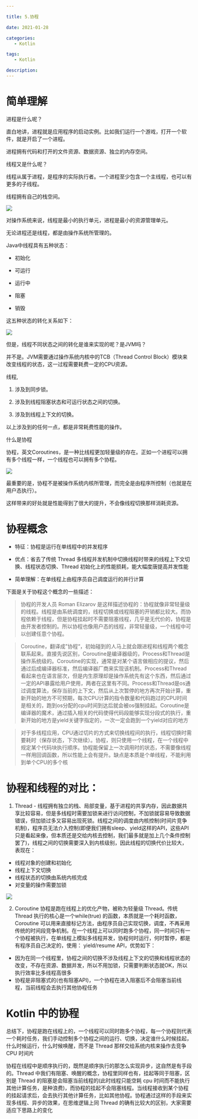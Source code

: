 ```yaml
---

title: 5.协程

date: 2021-01-28

categories: 
   - Kotlin

tags: 
   - Kotlin 

description: ​
---
```



# 简单理解

进程是什么呢？

直白地讲，进程就是应用程序的启动实例。比如我们运行一个游戏，打开一个软件，就是开启了一个进程。

进程拥有代码和打开的文件资源、数据资源、独立的内存空间。

线程又是什么呢？

线程从属于进程，是程序的实际执行者。一个进程至少包含一个主线程，也可以有更多的子线程。

线程拥有自己的栈空间。


![](https://cdn.jsdelivr.net/gh/fanshanhong/note-image/process.jpeg)


对操作系统来说，线程是最小的执行单元，进程是最小的资源管理单元。

无论进程还是线程，都是由操作系统所管理的。

Java中线程具有五种状态：

* 初始化

* 可运行

* 运行中

* 阻塞

* 销毁

这五种状态的转化关系如下：

![](https://cdn.jsdelivr.net/gh/fanshanhong/note-image/thread_state.png)

但是，线程不同状态之间的转化是谁来实现的呢？是JVM吗？

并不是。JVM需要通过操作系统内核中的TCB（Thread Control Block）模块来改变线程的状态，这一过程需要耗费一定的CPU资源。


线程, 
1. 涉及到同步锁。

2. 涉及到线程阻塞状态和可运行状态之间的切换。

3. 涉及到线程上下文的切换。

以上涉及到的任何一点，都是非常耗费性能的操作。


什么是协程

协程，英文Coroutines，是一种比线程更加轻量级的存在。正如一个进程可以拥有多个线程一样，一个线程也可以拥有多个协程。


![](https://cdn.jsdelivr.net/gh/fanshanhong/note-image/coroutine.jpeg)


最重要的是，协程不是被操作系统内核所管理，而完全是由程序所控制（也就是在用户态执行）。

这样带来的好处就是性能得到了很大的提升，不会像线程切换那样消耗资源。


# 协程概念


* 特征：协程是运行在单线程中的并发程序

* 优点：省去了传统 Thread 多线程并发机制中切换线程时带来的线程上下文切换、线程状态切换、Thread 初始化上的性能损耗，能大幅度唐提高并发性能

* 简单理解：在单线程上由程序员自己调度运行的并行计算

下面是关于协程这个概念的一些描述：

> 协程的开发人员 Roman Elizarov 是这样描述协程的：协程就像非常轻量级的线程。线程是由系统调度的，线程切换或线程阻塞的开销都比较大。而协程依赖于线程，但是协程挂起时不需要阻塞线程，几乎是无代价的，协程是由开发者控制的。所以协程也像用户态的线程，非常轻量级，一个线程中可以创建任意个协程。

> Coroutine，翻译成”协程“，初始碰到的人马上就会跟进程和线程两个概念联系起来。直接先说区别，Coroutine是编译器级的，Process和Thread是操作系统级的。Coroutine的实现，通常是对某个语言做相应的提议，然后通过后成编译器标准，然后编译器厂商来实现该机制。Process和Thread看起来也在语言层次，但是内生原理却是操作系统先有这个东西，然后通过一定的API暴露给用户使用，两者在这里有不同。Process和Thread是os通过调度算法，保存当前的上下文，然后从上次暂停的地方再次开始计算，重新开始的地方不可预期，每次CPU计算的指令数量和代码跑过的CPU时间是相关的，跑到os分配的cpu时间到达后就会被os强制挂起。Coroutine是编译器的魔术，通过插入相关的代码使得代码段能够实现分段式的执行，重新开始的地方是yield关键字指定的，一次一定会跑到一个yield对应的地方

> 对于多线程应用，CPU通过切片的方式来切换线程间的执行，线程切换时需要耗时（保存状态，下次继续）。协程，则只使用一个线程，在一个线程中规定某个代码块执行顺序。协程能保留上一次调用时的状态，不需要像线程一样用回调函数，所以性能上会有提升。缺点是本质是个单线程，不能利用到单个CPU的多个核

# 协程和线程的对比：

1. Thread - 线程拥有独立的栈、局部变量，基于进程的共享内存，因此数据共享比较容易，但是多线程时需要加锁来进行访问控制，不加锁就容易导致数据错误，但加锁过多又容易出现死锁。线程之间的调度由内核控制(时间片竞争机制)，程序员无法介入控制(即便我们拥有sleep、yield这样的API，这些API只是看起来像，但本质还是交给内核去控制，我们最多就是加上几个条件控制罢了)，线程之间的切换需要深入到内核级别，因此线程的切换代价比较大，表现在：
* 线程对象的创建和初始化
* 线程上下文切换
* 线程状态的切换由系统内核完成
* 对变量的操作需要加锁



![](https://cdn.jsdelivr.net/gh/fanshanhong/note-image/process.jpeg)


2. Coroutine 协程是跑在线程上的优化产物，被称为轻量级 Thread。传统 Thread 执行的核心是一个while(true) 的函数，本质就是一个耗时函数，Coroutine 可以用来直接标记方法，由程序员自己实现切换，调度，不再采用传统的时间段竞争机制。在一个线程上可以同时跑多个协程，同一时间只有一个协程被执行，在单线程上模拟多线程并发，协程何时运行，何时暂停，都是有程序员自己决定的，使用： yield/resume API，优势如下：

* 因为在同一个线程里，协程之间的切换不涉及线程上下文的切换和线程状态的改变，不存在资源、数据并发，所以不用加锁，只需要判断状态就OK，所以执行效率比多线程高很多
* 协程是非阻塞式的(也有阻塞API)，一个协程在进入阻塞后不会阻塞当前线程，当前线程会去执行其他协程任务




# Kotlin 中的协程

总结下，协程是跑在线程上的，一个线程可以同时跑多个协程，每一个协程则代表一个耗时任务，我们手动控制多个协程之间的运行、切换，决定谁什么时候挂起，什么时候运行，什么时候唤醒，而不是 Thread 那样交给系统内核来操作去竞争 CPU 时间片

协程在线程中是顺序执行的，既然是顺序执行的那怎么实现异步，这自然是有手段的。Thread 中我们有阻塞、唤醒的概念，协程里同样也有，挂起等同于阻塞，区别是 Thread 的阻塞是会阻塞当前线程的(此时线程只能空耗 cpu 时间而不能执行其他计算任务，是种浪费)，而协程的挂起不会阻塞线程。当线程接收到某个协程的挂起请求后，会去执行其他计算任务，比如其他协程。协程通过这样的手段来实现多线程、异步的效果，在思维逻辑上同 Thread 的确有比较大的区别，大家需要适应下思路上的变化

